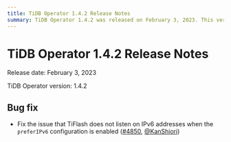 ```yaml
---
title: TiDB Operator 1.4.2 Release Notes
summary: TiDB Operator 1.4.2 was released on February 3, 2023. This version fixed the issue where TiFlash does not listen on IPv6 addresses when the `preferIPv6` configuration is enabled.
---
```


# TiDB Operator 1.4.2 Release Notes

Release date: February 3, 2023

TiDB Operator version: 1.4.2

## Bug fix

- Fix the issue that TiFlash does not listen on IPv6 addresses when the `preferIPv6` configuration is enabled ([#4850](https://github.com/pingcap/tidb-operator/pull/4850), [@KanShiori](https://github.com/KanShiori))
